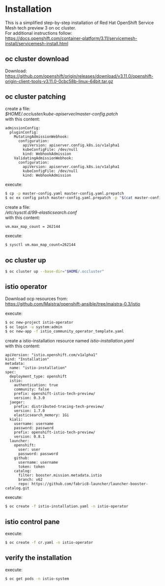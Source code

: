 # Installation

This is a simplified step-by-step installation of Red Hat OpenShift Service Mesh tech preview 3 on oc cluster.<br>
For additional instructions follow:<br>
https://docs.openshift.com/container-platform/3.11/servicemesh-install/servicemesh-install.html

## oc cluster download

Download:<br>
https://github.com/openshift/origin/releases/download/v3.11.0/openshift-origin-client-tools-v3.11.0-0cbc58b-linux-64bit.tar.gz

## oc cluster patching

create a file:<br> *$HOME/.occluster/kube-apiserver/master-config.patch*<br>
with this content:<br>
```
admissionConfig:
  pluginConfig:
    MutatingAdmissionWebhook:
      configuration:
        apiVersion: apiserver.config.k8s.io/v1alpha1
        kubeConfigFile: /dev/null
        kind: WebhookAdmission
    ValidatingAdmissionWebhook:
      configuration:
        apiVersion: apiserver.config.k8s.io/v1alpha1
        kubeConfigFile: /dev/null
        kind: WebhookAdmission
```

execute:
```bash
$ cp -p master-config.yaml master-config.yaml.prepatch
$ oc ex config patch master-config.yaml.prepatch -p "$(cat master-config.patch)" > master-config.yaml
```

create a file:<br>
*/etc/sysctl.d/99-elasticsearch.conf*<br>
with this content:<br>
```
vm.max_map_count = 262144
```

execute:
```bash
$ sysctl vm.max_map_count=262144
```

## oc cluster up

```bash
$ oc cluster up --base-dir="$HOME/.occluster"
```

## istio operator

Download ocp resources from:<br>
https://github.com/Maistra/openshift-ansible/tree/maistra-0.3/istio

execute:<br>

```bash
$ oc new-project istio-operator
$ oc login -u system:admin
$ oc new-app -f istio_community_operator_template.yaml
```

create a istio-installation resource named *istio-installation.yaml*<br>with this content:<br>

```
apiVersion: "istio.openshift.com/v1alpha1"
kind: "Installation"
metadata:
  name: "istio-installation"
spec:
  deployment_type: openshift
  istio:
    authentication: true
    community: false
    prefix: openshift-istio-tech-preview/
    version: 0.3.0
  jaeger:
    prefix: distributed-tracing-tech-preview/
    version: 1.7.0
    elasticsearch_memory: 1Gi
  kiali:
    username: username
    password: password
    prefix: openshift-istio-tech-preview/
    version: 0.8.1
  launcher:
    openshift:
      user: user
      password: password
    github:
      username: username
      token: token
    catalog:
      filter: booster.mission.metadata.istio
      branch: v62
      repo: https://github.com/fabric8-launcher/launcher-booster-catalog.git
```

execute:

```bash
$ oc create -f istio-installation.yaml -n istio-operator
```

## istio control pane

execute:

```bash
$ oc create -f cr.yaml -n istio-operator
```

## verify the installation

execute:

```bash
$ oc get pods -n istio-system
```
